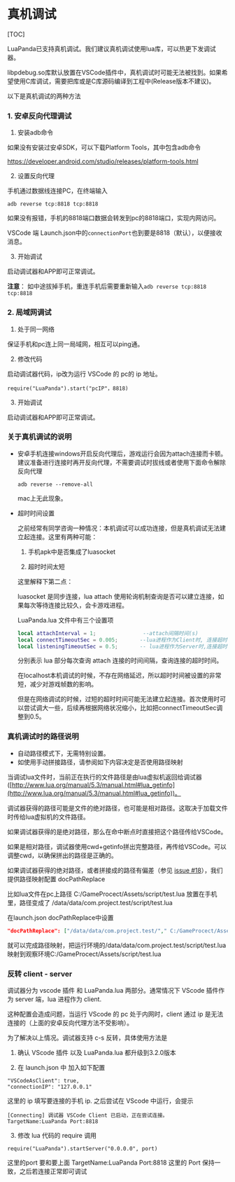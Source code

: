 # 真机调试

[TOC]

LuaPanda已支持真机调试。我们建议真机调试使用lua库，可以热更下发调试器。

libpdebug.so库默认放置在VSCode插件中，真机调试时可能无法被找到。如果希望使用C库调试，需要把库或是C库源码编译到工程中(Release版本不建议)。

以下是真机调试的两种方法

### 1. 安卓反向代理调试

1. 安装adb命令

如果没有安装过安卓SDK，可以下载Platform Tools，其中包含adb命令

https://developer.android.com/studio/releases/platform-tools.html

2. 设置反向代理

手机通过数据线连接PC，在终端输入

```
adb reverse tcp:8818 tcp:8818
```

如果没有报错，手机的8818端口数据会转发到pc的8818端口，实现内网访问。

VSCode 端 Launch.json中的`connectionPort`也到要是8818（默认），以便接收消息。

3. 开始调试

启动调试器和APP即可正常调试。



**注意**： 如中途拔掉手机，重连手机后需要重新输入`adb reverse tcp:8818 tcp:8818`



### 2. 局域网调试

1. 处于同一网络

保证手机和pc连上同一局域网，相互可以ping通。

2. 修改代码

启动调试器代码，ip改为运行 VSCode 的 pc的 ip 地址。

```
require("LuaPanda").start("pcIP"，8818)
```

3. 开始调试

启动调试器和APP即可正常调试。



### 关于真机调试的说明

+ 安卓手机连接windows开启反向代理后，游戏运行会因为attach连接而卡顿。建议准备进行连接时再开反向代理，不需要调试时拔线或者使用下面命令解除反向代理

  ```
  adb reverse --remove-all
  ```

  mac上无此现象。
  
+ 超时时间设置

  之前经常有同学咨询一种情况：本机调试可以成功连接，但是真机调试无法建立起连接。这里有两种可能：

  1. 手机apk中是否集成了luasocket

  2. 超时时间太短

  这里解释下第二点：

  luasocket 是同步连接，lua attach 使用轮询机制查询是否可以建立连接，如果每次等待连接比较久，会卡游戏进程。

  LuaPanda.lua 文件中有三个设置项

  ```lua
  local attachInterval = 1;               --attach间隔时间(s)
  local connectTimeoutSec = 0.005;       --lua进程作为Client时, 连接超时时间, 单位s. 时间过长等待attach时会造成卡顿，时间过短可能无法连接。建议值0.005 - 0.05
  local listeningTimeoutSec = 0.5;       -- lua进程作为Server时,连接超时时间, 单位s. 时间过长等待attach时会造成卡顿，时间过短可能无法连接。建议值0.1 - 1
  ```

  分别表示 lua 部分每次查询 attach 连接的时间间隔，查询连接的超时时间。

  在localhost本机调试的时候，不存在网络延迟，所以超时时间被设置的非常短，减少对游戏帧数的影响。

  但是在网络调试的时候，过短的超时时间可能无法建立起连接。首次使用时可以尝试调大一些，后续再根据网络状况缩小，比如把connectTimeoutSec调整到0.5。

  

### 真机调试时的路径说明

+ 自动路径模式下，无需特别设置。
+ 如使用手动拼接路径，请参阅如下内容决定是否使用路径映射

当调试lua文件时，当前正在执行的文件路径是由lua虚拟机返回给调试器([http://www.lua.org/manual/5.3/manual.html#lua_getinfo](http://www.lua.org/manual/5.3/manual.html#lua_getinfo))。

调试器获得的路径可能是文件的绝对路径，也可能是相对路径。这取决于加载文件时传给lua虚拟机的文件路径。

如果调试器获得的是绝对路径，那么在命中断点时直接把这个路径传给VSCode。

如果是相对路径，调试器使用cwd+getinfo拼出完整路径，再传给VSCode。可以调整cwd，以确保拼出的路径是正确的。

如果调试器获得的绝对路径，或者拼接成的路径有偏差（参见 [issue #18](https://github.com/Tencent/LuaPanda/issues/18)），我们提供路径映射配置 docPathReplace

比如lua文件在pc上路径 		 C:/GameProcect/Assets/script/test.lua
放置在手机里，路径变成了 	/data/data/com.project.test/script/test.lua

在launch.json docPathReplace中设置

```json
"docPathReplace": ["/data/data/com.project.test/"," C:/GameProcect/Assets/"]
```

就可以完成路径映射，把运行环境的/data/data/com.project.test/script/test.lua映射到观察环境C:/GameProcect/Assets/script/test.lua



### 反转 client - server

调试器分为 vscode 插件 和 LuaPanda.lua 两部分。通常情况下 VScode 插件作为 server 端，lua 进程作为 client.

这种配置会造成问题，当运行 VScode 的 pc 处于内网时，client 通过 ip 是无法连接的（上面的安卓反向代理方法不受影响）。

为了解决以上情况。调试器支持 c-s 反转，具体使用方法是

1. 确认 VScode 插件 以及 LuaPanda.lua 都升级到3.2.0版本

2. 在 launch.json 中 加入如下配置

```
"VSCodeAsClient": true,
"connectionIP": "127.0.0.1"
```

这里的 ip 填写要连接的手机 ip.   之后尝试在 VScode 中运行，会提示

```
[Connecting] 调试器 VSCode Client 已启动，正在尝试连接。  TargetName:LuaPanda Port:8818
```

3. 修改 lua 代码的 require 调用

```
require("LuaPanda").startServer("0.0.0.0", port)
```

这里的port 要和要上面  TargetName:LuaPanda Port:8818 这里的 Port 保持一致，之后若连接正常即可调试



